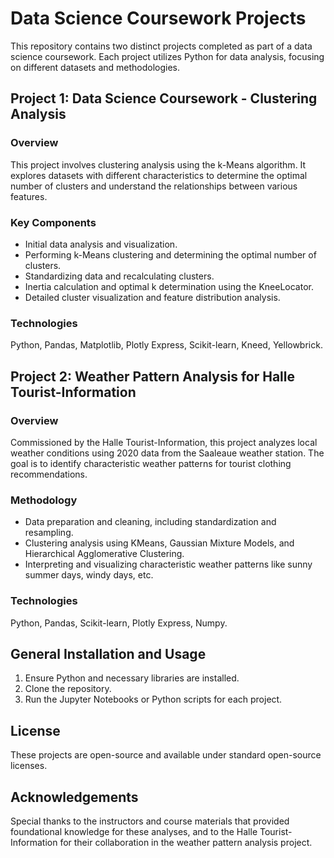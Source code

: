 # Data Science Coursework Projects

This repository contains two distinct projects completed as part of a data science coursework. Each project utilizes Python for data analysis, focusing on different datasets and methodologies.

## Project 1: Data Science Coursework - Clustering Analysis

### Overview
This project involves clustering analysis using the k-Means algorithm. It explores datasets with different characteristics to determine the optimal number of clusters and understand the relationships between various features.

### Key Components
- Initial data analysis and visualization.
- Performing k-Means clustering and determining the optimal number of clusters.
- Standardizing data and recalculating clusters.
- Inertia calculation and optimal k determination using the KneeLocator.
- Detailed cluster visualization and feature distribution analysis.

### Technologies
Python, Pandas, Matplotlib, Plotly Express, Scikit-learn, Kneed, Yellowbrick.

## Project 2: Weather Pattern Analysis for Halle Tourist-Information

### Overview
Commissioned by the Halle Tourist-Information, this project analyzes local weather conditions using 2020 data from the Saaleaue weather station. The goal is to identify characteristic weather patterns for tourist clothing recommendations.

### Methodology
- Data preparation and cleaning, including standardization and resampling.
- Clustering analysis using KMeans, Gaussian Mixture Models, and Hierarchical Agglomerative Clustering.
- Interpreting and visualizing characteristic weather patterns like sunny summer days, windy days, etc.

### Technologies
Python, Pandas, Scikit-learn, Plotly Express, Numpy.

## General Installation and Usage

1. Ensure Python and necessary libraries are installed.
2. Clone the repository.
3. Run the Jupyter Notebooks or Python scripts for each project.

## License
These projects are open-source and available under standard open-source licenses.

## Acknowledgements
Special thanks to the instructors and course materials that provided foundational knowledge for these analyses, and to the Halle Tourist-Information for their collaboration in the weather pattern analysis project.

